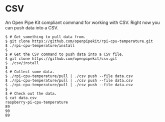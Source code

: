 # CSV
An Open Pipe Kit compliant command for working with CSV. Right now you can push data into a CSV.

```
$ # Get something to pull data from.
$ git clone https://github.com/openpipekit/rpi-cpu-temperature.git
$ ./rpi-cpu-temperature/install
$
$ # Get the CSV command to push data into a CSV file. 
$ git clone https://github.com/openpipekit/csv.git
$ ./csv/install
$ 
$ # Collect some data.
$ ./rpi-cpu-temperature/pull | ./csv push --file data.csv
$ ./rpi-cpu-temperature/pull | ./csv push --file data.csv
$ ./rpi-cpu-temperature/pull | ./csv push --file data.csv
$
$ # Check out the data.
$ cat data.csv
raspberry-pi-cpu-temperature
89
90
89
```

